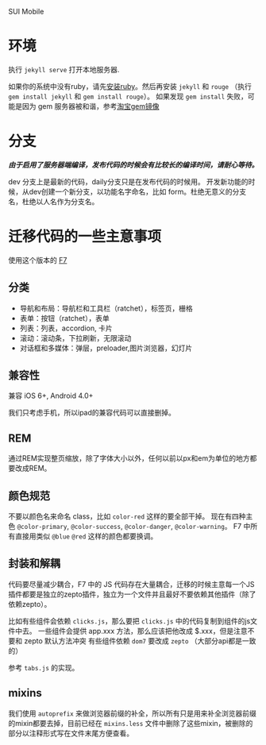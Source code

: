SUI Mobile

# 环境

执行 `jekyll serve` 打开本地服务器.

如果你的系统中没有ruby，请先[安装ruby](https://www.ruby-lang.org/en/documentation/installation/)。然后再安装 `jekyll` 和 `rouge` （执行 `gem install jekyll` 和 `gem install rouge`）。
如果发现 `gem install` 失败，可能是因为 gem 服务器被和谐，参考[淘宝gem镜像](https://ruby.taobao.org/)

# 分支

***由于启用了服务器端编译，发布代码的时候会有比较长的编译时间，请耐心等待。***

dev 分支上是最新的代码，daily分支只是在发布代码的时候用。
开发新功能的时候，从dev创建一个新分支，以功能名字命名，比如 form。杜绝无意义的分支名，杜绝以人名作为分支名。

# 迁移代码的一些主意事项

使用这个版本的 [F7](https://github.com/sdc-fe/Framework7-Plus)


## 分类

  - 导航和布局：导航栏和工具栏（ratchet），标签页，栅格
  - 表单：按钮（ratchet），表单
  - 列表：列表，accordion, 卡片
  - 滚动：滚动条，下拉刷新，无限滚动
  - 对话框和多媒体：弹层，preloader,图片浏览器，幻灯片

## 兼容性

兼容 iOS 6+, Android 4.0+

我们只考虑手机，所以ipad的兼容代码可以直接删掉。

## REM

通过REM实现整页缩放，除了字体大小以外，任何以前以px和em为单位的地方都要改成REM。


## 颜色规范

不要以颜色名来命名 class，比如 `color-red` 这样的要全部干掉。
现在有四种主色 `@color-primary`, `@color-success`, `@color-danger`, `@color-warning`。 F7 中所有直接用类似 `@blue` `@red` 这样的颜色都要换调。


## 封装和解耦

代码要尽量减少耦合，F7 中的 JS 代码存在大量耦合，迁移的时候主意每一个JS插件都要是独立的zepto插件，独立为一个文件并且最好不要依赖其他插件（除了依赖zepto）。

比如有些组件会依赖 `clicks.js`，那么要把 `clicks.js` 中的代码复制到组件的js文件中去。
一些组件会提供 app.xxx 方法，那么应该把他改成 $.xxx，但是注意不要和 zepto 默认方法冲突
有些组件依赖 `dom7` 要改成 `zepto` （大部分api都是一致的）

参考 `tabs.js` 的实现。

## mixins

我们使用 `autoprefix` 来做浏览器前缀的补全，所以所有只是用来补全浏览器前缀的mixin都要去掉，目前已经在 `mixins.less` 文件中删除了这些mixin，被删除的部分以注释形式写在文件末尾方便查看。
